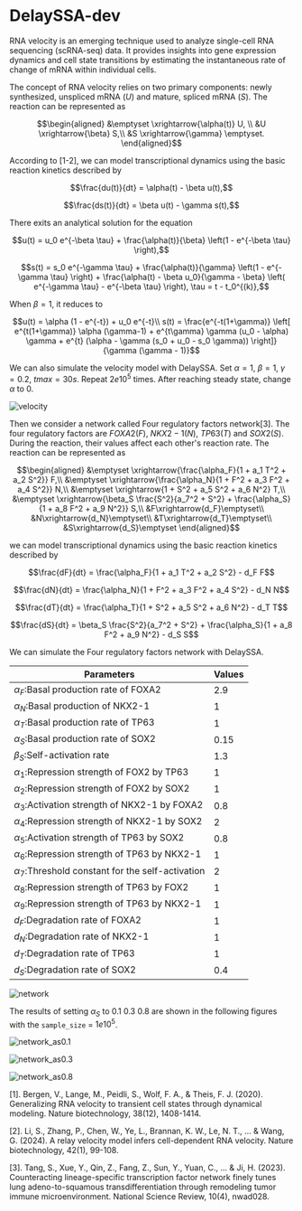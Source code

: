 # DelaySSA-dev


RNA velocity is an emerging technique used to analyze single-cell RNA sequencing (scRNA-seq) data. It provides insights into gene expression dynamics and cell state transitions by estimating the instantaneous rate of change of mRNA within individual cells.

The concept of RNA velocity relies on two primary components: newly synthesized, unspliced mRNA ($U$) and mature, spliced mRNA ($S$). The reaction can be represented as
 ```math
\begin{aligned}
&\emptyset \xrightarrow{\alpha(t)} U, \\
&U \xrightarrow{\beta} S,\\
&S \xrightarrow{\gamma} \emptyset.
\end{aligned}
 ```
According to [1-2], we can model transcriptional dynamics using the basic reaction kinetics described by
 ```math
\frac{du(t)}{dt} = \alpha(t) - \beta u(t),
 ```

 ```math
\frac{ds(t)}{dt} = \beta u(t) - \gamma s(t),
 ```
There exits an analytical solution for the equation
 ```math
u(t) = u_0 e^{-\beta \tau} + \frac{\alpha(t)}{\beta} \left(1 - e^{-\beta \tau} \right),
 ```

 ```math
s(t) = s_0 e^{-\gamma \tau} + \frac{\alpha(t)}{\gamma} \left(1 - e^{-\gamma \tau} \right) + \frac{\alpha(t) - \beta u_0}{\gamma - \beta} \left( e^{-\gamma \tau} - e^{-\beta \tau} \right), \tau = t - t_0^{(k)},
 ```

When $\beta=1$, it reduces to
 ```math
u(t) = \alpha (1 - e^{-t}) + u_0 e^{-t}\\
s(t) = \frac{e^{-t(1+\gamma)} \left[ e^{t(1+\gamma)} \alpha (\gamma-1) + e^{t\gamma} \gamma (u_0 - \alpha) \gamma + e^{t} (\alpha - \gamma (s_0 + u_0 - s_0 \gamma)) \right]}{\gamma (\gamma - 1)}
 ```
We can also simulate the velocity model with DelaySSA. Set $\alpha=1$, $\beta=1$, $\gamma=0.2$, $tmax=30s$. Repeat $2e10^5$ times. After reaching steady state, change $\alpha$ to 0.

![velocity](figs/velocity.svg)


Then we consider a network called Four regulatory factors network[3]. The four regulatory factors are $FOXA2(F)$, $NKX2-1(N)$, $TP63(T)$ and $SOX2(S)$. During the reaction, their values affect each other's reaction rate. The reaction can be represented as
 ```math
\begin{aligned}
&\emptyset \xrightarrow{\frac{\alpha_F}{1 + a_1 T^2 + a_2 S^2}} F,\\
&\emptyset \xrightarrow{\frac{\alpha_N}{1 + F^2 + a_3 F^2 + a_4 S^2}} N,\\
&\emptyset \xrightarrow{1 + S^2 + a_5 S^2 + a_6 N^2} T,\\
&\emptyset \xrightarrow{\beta_S \frac{S^2}{a_7^2 + S^2} + \frac{\alpha_S}{1 + a_8 F^2 + a_9 N^2}} S,\\
&F\xrightarrow{d_F}\emptyset\\
&N\xrightarrow{d_N}\emptyset\\
&T\xrightarrow{d_T}\emptyset\\
&S\xrightarrow{d_S}\emptyset
\end{aligned}
 ```
we can model transcriptional dynamics using the basic reaction kinetics described by
 ```math
\frac{dF}{dt} = \frac{\alpha_F}{1 + a_1 T^2 + a_2 S^2} - d_F F
 ```

 ```math
\frac{dN}{dt}  = \frac{\alpha_N}{1 + F^2 + a_3 F^2 + a_4 S^2} - d_N N
 ```

```math
\frac{dT}{dt}  = \frac{\alpha_T}{1 + S^2 + a_5 S^2 + a_6 N^2} - d_T T
 ```

 ```math
\frac{dS}{dt}  = \beta_S \frac{S^2}{a_7^2 + S^2} + \frac{\alpha_S}{1 + a_8 F^2 + a_9 N^2} - d_S S
 ```
We can simulate the Four regulatory factors network with DelaySSA. 

|Parameters|Values|
| ------------------------------------------------------------------ | ----------------- |
| $\alpha_F$:Basal production rate of FOXA2  | 2.9 |
| $\alpha_N$:Basal production of NKX2-1 | 1 |
| $\alpha_T$:Basal production rate of TP63  | 1 |
| $\alpha_S$:Basal production rate of SOX2 | 0.15 |
| $\beta_S$:Self-activation rate | 1.3 |
| $\alpha_1$:Repression strength of FOX2 by TP63  | 1 |
| $\alpha_2$:Repression strength of FOX2 by SOX2  | 1 |
| $\alpha_3$:Activation strength of NKX2-1 by FOXA2 | 0.8 |
| $\alpha_4$:Repression strength of NKX2-1 by SOX2  | 2 |
| $\alpha_5$:Activation strength of TP63 by SOX2 | 0.8 |
| $\alpha_6$:Repression strength of TP63 by NKX2-1  | 1 |
| $\alpha_7$:Threshold constant for the self-activation | 2 |
| $\alpha_8$:Repression strength of TP63 by FOX2  | 1 |
| $\alpha_9$:Repression strength of TP63 by NKX2-1 | 1 |
| $d_F$:Degradation rate of FOXA2  | 1 |
| $d_N$:Degradation rate of NKX2-1 | 1 |
| $d_T$:Degradation rate of TP63  | 1 |
| $d_S$:Degradation rate of SOX2 | 0.4 |

![network](figs/network.svg)

The results of setting $\alpha_S$ to 0.1 0.3 0.8 are shown in the following figures with the `sample_size` = $1e10^5$.

![network_as0.1](figs/network_as0.1_10000.svg)

![network_as0.3](figs/network_as0.3_10000.svg)

![network_as0.8](figs/network_as0.8_10000.svg)

[1]. Bergen, V., Lange, M., Peidli, S., Wolf, F. A., & Theis, F. J. (2020). Generalizing RNA velocity to transient cell states through dynamical modeling. Nature biotechnology, 38(12), 1408-1414.

[2]. Li, S., Zhang, P., Chen, W., Ye, L., Brannan, K. W., Le, N. T., ... & Wang, G. (2024). A relay velocity model infers cell-dependent RNA velocity. Nature biotechnology, 42(1), 99-108.

[3]. Tang, S., Xue, Y., Qin, Z., Fang, Z., Sun, Y., Yuan, C., ... & Ji, H. (2023). Counteracting lineage-specific transcription factor network finely tunes lung adeno-to-squamous transdifferentiation through remodeling tumor immune microenvironment. National Science Review, 10(4), nwad028.
